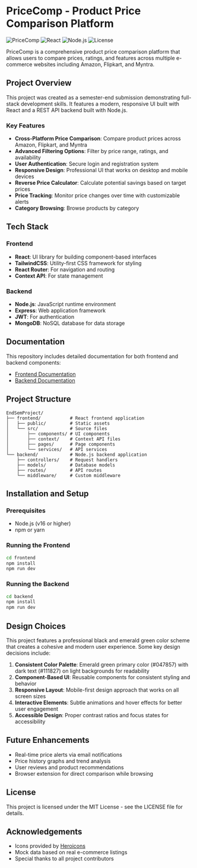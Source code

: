 # PriceComp - Product Price Comparison Platform

![PriceComp](https://img.shields.io/badge/PriceComp-Product%20Comparison%20Platform-047857)
![React](https://img.shields.io/badge/React-18.0.0-61DAFB)
![Node.js](https://img.shields.io/badge/Node.js-16.x-339933)
![License](https://img.shields.io/badge/License-MIT-blue)

PriceComp is a comprehensive product price comparison platform that allows users to compare prices, ratings, and features across multiple e-commerce websites including Amazon, Flipkart, and Myntra.

## Project Overview

This project was created as a semester-end submission demonstrating full-stack development skills. It features a modern, responsive UI built with React and a REST API backend built with Node.js.

### Key Features

- **Cross-Platform Price Comparison**: Compare product prices across Amazon, Flipkart, and Myntra
- **Advanced Filtering Options**: Filter by price range, ratings, and availability
- **User Authentication**: Secure login and registration system
- **Responsive Design**: Professional UI that works on desktop and mobile devices
- **Reverse Price Calculator**: Calculate potential savings based on target prices
- **Price Tracking**: Monitor price changes over time with customizable alerts
- **Category Browsing**: Browse products by category

## Tech Stack

### Frontend
- **React**: UI library for building component-based interfaces
- **TailwindCSS**: Utility-first CSS framework for styling
- **React Router**: For navigation and routing
- **Context API**: For state management

### Backend
- **Node.js**: JavaScript runtime environment
- **Express**: Web application framework
- **JWT**: For authentication
- **MongoDB**: NoSQL database for data storage

## Documentation

This repository includes detailed documentation for both frontend and backend components:

- [Frontend Documentation](./frontend/DOCUMENTATION.md)
- [Backend Documentation](./backend/DOCUMENTATION.md)

## Project Structure

```
EndSemProject/
├── frontend/           # React frontend application
│   ├── public/         # Static assets
│   └── src/            # Source files
│       ├── components/ # UI components
│       ├── context/    # Context API files
│       ├── pages/      # Page components
│       └── services/   # API services
└── backend/            # Node.js backend application
    ├── controllers/    # Request handlers
    ├── models/         # Database models
    ├── routes/         # API routes
    └── middleware/     # Custom middleware
```

## Installation and Setup

### Prerequisites
- Node.js (v16 or higher)
- npm or yarn

### Running the Frontend
```bash
cd frontend
npm install
npm run dev
```

### Running the Backend
```bash
cd backend
npm install
npm run dev
```

## Design Choices

This project features a professional black and emerald green color scheme that creates a cohesive and modern user experience. Some key design decisions include:

1. **Consistent Color Palette**: Emerald green primary color (#047857) with dark text (#111827) on light backgrounds for readability
2. **Component-Based UI**: Reusable components for consistent styling and behavior
3. **Responsive Layout**: Mobile-first design approach that works on all screen sizes
4. **Interactive Elements**: Subtle animations and hover effects for better user engagement
5. **Accessible Design**: Proper contrast ratios and focus states for accessibility

## Future Enhancements

- Real-time price alerts via email notifications
- Price history graphs and trend analysis
- User reviews and product recommendations
- Browser extension for direct comparison while browsing

## License

This project is licensed under the MIT License - see the LICENSE file for details.

## Acknowledgements

- Icons provided by [Heroicons](https://heroicons.com/)
- Mock data based on real e-commerce listings
- Special thanks to all project contributors
